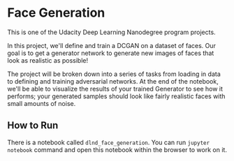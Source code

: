 # Face Generation
This is one of the Udacity Deep Learning Nanodegree program projects.  

In this project, we'll define and train a DCGAN on a dataset of faces. Our goal is to get a generator network to generate new images of faces that look as realistic as possible!

The project will be broken down into a series of tasks from loading in data to defining and training adversarial networks. At the end of the notebook, we'll be able to visualize the results of your trained Generator to see how it performs; your generated samples should look like fairly realistic faces with small amounts of noise.

## How to Run
There is a notebook called `dlnd_face_generation`. You can run `jupyter notebook` command and open this notebook within the browser to work on it.